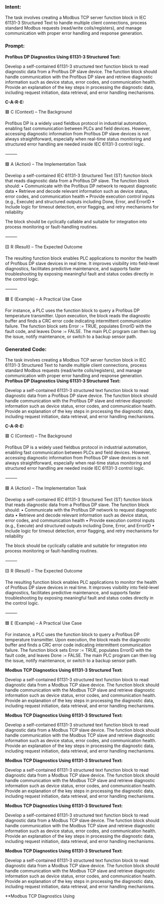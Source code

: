 ### Intent:
The task involves creating a Modbus TCP server function block in IEC 61131-3 Structured Text to handle multiple client connections, process standard Modbus requests (read/write coils/registers), and manage communication with proper error handling and response generation.

### Prompt:
**Profibus DP Diagnostics Using 61131-3 Structured Text:**

Develop a self-contained 61131-3 structured text function block to read diagnostic data from a Profibus DP slave device. The function block should handle communication with the Profibus DP slave and retrieve diagnostic information such as device status, error codes, and communication health. Provide an explanation of the key steps in processing the diagnostic data, including request initiation, data retrieval, and error handling mechanisms.

**C-A-R-E:**

🟥 C (Context) – The Background

Profibus DP is a widely used fieldbus protocol in industrial automation, enabling fast communication between PLCs and field devices. However, accessing diagnostic information from Profibus DP slave devices is not always straightforward, especially when real-time status monitoring and structured error handling are needed inside IEC 61131-3 control logic.

⸻

🟩 A (Action) – The Implementation Task

Develop a self-contained IEC 61131-3 Structured Text (ST) function block that reads diagnostic data from a Profibus DP slave. The function block should:
	•	Communicate with the Profibus DP network to request diagnostic data
	•	Retrieve and decode relevant information such as device status, error codes, and communication health
	•	Provide execution control inputs (e.g., Execute) and structured outputs including Done, Error, and ErrorID
	•	Include logic for timeout detection, error flagging, and retry mechanisms for reliability

The block should be cyclically callable and suitable for integration into process monitoring or fault-handling routines.

⸻

🟨 R (Result) – The Expected Outcome

The resulting function block enables PLC applications to monitor the health of Profibus DP slave devices in real time. It improves visibility into field-level diagnostics, facilitates predictive maintenance, and supports faster troubleshooting by exposing meaningful fault and status codes directly in the control logic.

⸻

🟦 E (Example) – A Practical Use Case

For instance, a PLC uses the function block to query a Profibus DP temperature transmitter. Upon execution, the block reads the diagnostic buffer and finds a CRC error code indicating intermittent communication failure. The function block sets Error := TRUE, populates ErrorID with the fault code, and leaves Done := FALSE. The main PLC program can then log the issue, notify maintenance, or switch to a backup sensor path.

### Generated Code:
The task involves creating a Modbus TCP server function block in IEC 61131-3 Structured Text to handle multiple client connections, process standard Modbus requests (read/write coils/registers), and manage communication with proper error handling and response generation.
**Profibus DP Diagnostics Using 61131-3 Structured Text:**

Develop a self-contained 61131-3 structured text function block to read diagnostic data from a Profibus DP slave device. The function block should handle communication with the Profibus DP slave and retrieve diagnostic information such as device status, error codes, and communication health. Provide an explanation of the key steps in processing the diagnostic data, including request initiation, data retrieval, and error handling mechanisms.

**C-A-R-E:**

🟥 C (Context) – The Background

Profibus DP is a widely used fieldbus protocol in industrial automation, enabling fast communication between PLCs and field devices. However, accessing diagnostic information from Profibus DP slave devices is not always straightforward, especially when real-time status monitoring and structured error handling are needed inside IEC 61131-3 control logic.

⸻

🟩 A (Action) – The Implementation Task

Develop a self-contained IEC 61131-3 Structured Text (ST) function block that reads diagnostic data from a Profibus DP slave. The function block should:
	•	Communicate with the Profibus DP network to request diagnostic data
	•	Retrieve and decode relevant information such as device status, error codes, and communication health
	•	Provide execution control inputs (e.g., Execute) and structured outputs including Done, Error, and ErrorID
	•	Include logic for timeout detection, error flagging, and retry mechanisms for reliability

The block should be cyclically callable and suitable for integration into process monitoring or fault-handling routines.

⸻

🟨 R (Result) – The Expected Outcome

The resulting function block enables PLC applications to monitor the health of Profibus DP slave devices in real time. It improves visibility into field-level diagnostics, facilitates predictive maintenance, and supports faster troubleshooting by exposing meaningful fault and status codes directly in the control logic.

⸻

🟦 E (Example) – A Practical Use Case

For instance, a PLC uses the function block to query a Profibus DP temperature transmitter. Upon execution, the block reads the diagnostic buffer and finds a CRC error code indicating intermittent communication failure. The function block sets Error := TRUE, populates ErrorID with the fault code, and leaves Done := FALSE. The main PLC program can then log the issue, notify maintenance, or switch to a backup sensor path.

**Modbus TCP Diagnostics Using 61131-3 Structured Text:**

Develop a self-contained 61131-3 structured text function block to read diagnostic data from a Modbus TCP slave device. The function block should handle communication with the Modbus TCP slave and retrieve diagnostic information such as device status, error codes, and communication health. Provide an explanation of the key steps in processing the diagnostic data, including request initiation, data retrieval, and error handling mechanisms.

**Modbus TCP Diagnostics Using 61131-3 Structured Text:**

Develop a self-contained 61131-3 structured text function block to read diagnostic data from a Modbus TCP slave device. The function block should handle communication with the Modbus TCP slave and retrieve diagnostic information such as device status, error codes, and communication health. Provide an explanation of the key steps in processing the diagnostic data, including request initiation, data retrieval, and error handling mechanisms.

**Modbus TCP Diagnostics Using 61131-3 Structured Text:**

Develop a self-contained 61131-3 structured text function block to read diagnostic data from a Modbus TCP slave device. The function block should handle communication with the Modbus TCP slave and retrieve diagnostic information such as device status, error codes, and communication health. Provide an explanation of the key steps in processing the diagnostic data, including request initiation, data retrieval, and error handling mechanisms.

**Modbus TCP Diagnostics Using 61131-3 Structured Text:**

Develop a self-contained 61131-3 structured text function block to read diagnostic data from a Modbus TCP slave device. The function block should handle communication with the Modbus TCP slave and retrieve diagnostic information such as device status, error codes, and communication health. Provide an explanation of the key steps in processing the diagnostic data, including request initiation, data retrieval, and error handling mechanisms.

**Modbus TCP Diagnostics Using 61131-3 Structured Text:**

Develop a self-contained 61131-3 structured text function block to read diagnostic data from a Modbus TCP slave device. The function block should handle communication with the Modbus TCP slave and retrieve diagnostic information such as device status, error codes, and communication health. Provide an explanation of the key steps in processing the diagnostic data, including request initiation, data retrieval, and error handling mechanisms.

**Modbus TCP Diagnostics Using
